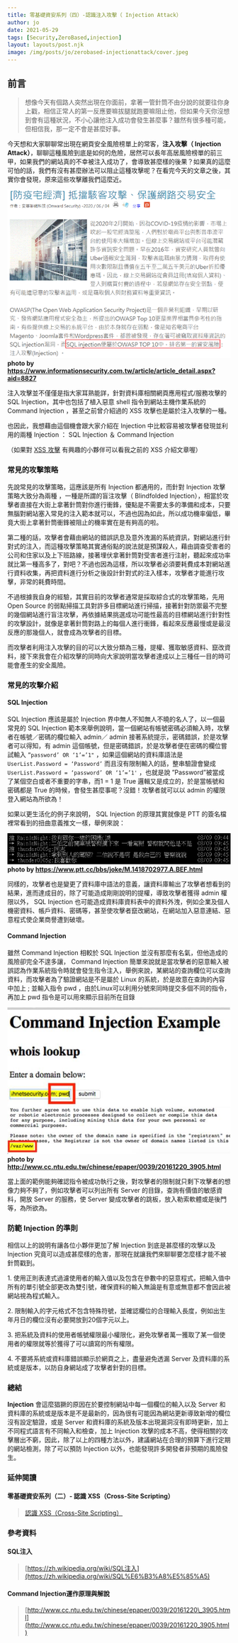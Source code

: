 ```yaml
---
title: 零基礎資安系列（四）-認識注入攻擊（ Injection Attack）
author: jo
date: 2021-05-29
tags: [Security,ZeroBased,injection]
layout: layouts/post.njk
image: /img/posts/jo/zerobased-injectionattack/cover.jpeg
---
```

<!-- summary -->
## 前言
>想像今天有個路人突然出現在你面前，拿著一管針筒不由分說的就要往你身上戳，相信正常人的第一反應要嘛拔腿就跑要嘛阻止他，但如果今天你沒想到會有這種狀況，不小心讓他注入成功會發生甚麼事？雖然有很多種可能，但相信我，那一定不會是甚麼好事。

今天想和大家聊聊常出現在網頁安全風險榜單上的常客，**注入攻擊（ Injection Attack）**，聊聊這種風險到底是如何的危險，居然可以長年高居風險榜單的前三甲，如果我們的網站真的不幸被注入成功了，會導致甚麼樣的後果？如果真的這麼可怕的話，我們有沒有甚麼辦法可以阻止這種攻擊呢？在看完今天的文章之後，其實你會發現，原來這些攻擊離我們這麼近。
<!-- summary -->

![](/img/posts/jo/zerobased-injectionattack/p1.png)
**photo by https://www.informationsecurity.com.tw/article/article_detail.aspx?aid=8827**

注入攻擊並不僅僅是指大家耳熟能詳，針對資料庫相關網頁應用程式/服務攻擊的 SQL Injection，其中也包括了植入惡意 shell 指令到網站主機作業系統的 Command Injection ，甚至之前曾介紹過的 XSS 攻擊也是屬於注入攻擊的一種。

也因此，我想藉由這個機會跟大家介紹在 Injection 中比較容易被攻擊者發現並利用的兩種 Injection ： SQL Injection ＆ Command Injection

（如果對 [XSS 攻擊](https://tech-blog.cymetrics.io/jo/zerobased-cross-site-scripting) 有興趣的小夥伴可以看我之前的 XSS 介紹文章喔）

### 常見的攻擊策略

先說常見的攻擊策略，這應該是所有 Injection 都通用的，而針對 Injection 攻擊策略大致分為兩種 ，一種是所謂的盲注攻擊（ Blindfolded Injection），相當於攻擊者直接在大街上拿著針筒對你進行衝鋒，優點是不需要太多的準備和成本，只要無腦對網站塞入常見的注入範本就可以，不過也因為如此，所以成功機率偏低，畢竟大街上拿著針筒衝鋒被阻止的機率實在是有夠高的啦。

第二種的話，攻擊者會藉由網站的錯誤訊息及意外洩漏的系統資訊，對網站進行針對式的注入，而這種攻擊策略其實通俗點的說法就是預謀殺人，藉由調查受害者的公司和住家以及上下班路線，接著埋伏拿著針筒對受害者進行注射，聽起來成功率就比第一種高多了，對吧？不過也因為這樣，所以攻擊者必須要耗費成本對網站進行資料收集，再把資料進行分析之後設計針對式的注入樣本，攻擊者才能進行攻擊，非常的耗費時間。

不過根據我自身的經驗，其實目前的攻擊者通常是採取綜合式的攻擊策略，先用 Open Source 的弱點掃描工具對許多目標網站進行掃描，接著針對防禦最不完整的幾個網站進行盲注攻擊，再依據結果挑選成功可能性最高的目標網站進行針對性的攻擊設計，就像是拿著針筒對路上的每個人進行衝鋒，看起來反應最慢或是最沒反應的那幾個人，就會成為攻擊者的目標。

而攻擊者利用注入攻擊的目的可以大致分類為三種，提權、獲取敏感資料、竄改資料，接下來我會在介紹攻擊的同時向大家說明當攻擊者達成以上三種任一目的時可能會產生的安全風險。

### 常見的攻擊介紹

#### SQL Injection

SQL Injection 應該是屬於 Injection 界中無人不知無人不曉的名人了，以一個最常見的 SQL Injection 範本來舉例說明，當一個網站有帳號密碼必須輸入時，攻擊者在帳號／密碼的欄位輸入 admin／ admin 接著系統提示，密碼錯誤，於是攻擊者可以得知，有 admin 這個帳號，但是密碼錯誤，於是攻擊者便在密碼的欄位嘗試輸入 `”password’ OR ‘1’=’1"` ，如果這個網站的資料庫語法是 `UserList.Password = ‘Password’` 而且沒有限制輸入的話，整串驗證會變成 `UserList.Password = ‘password’ OR ‘1’=’1'` ，也就是說 ”Password”被當成了某個空白或者不重要的字串，而1 = 1 是 True 邏輯又是成立的，於是當帳號和密碼都是 True 的時候，會發生甚麼事呢？沒錯！攻擊者就可以以 admin 的權限登入網站為所欲為！

如果以更生活化的例子來說明， SQL Injection 的原理其實就像是 PTT 的簽名檔裡常看到的扭曲意義推文一樣，舉例來說：

![](/img/posts/jo/zerobased-injectionattack/p2.png)
**photo by https://www.ptt.cc/bbs/joke/M.1418702977.A.BEF.html**

同樣的，攻擊者也是變更了資料庫中語法的意義，讓資料庫輸出了攻擊者想看到的結果，進而達成目的，除了可能造成剛剛說明的提權，導致攻擊者獲得 admin 權限以外， SQL Injection 也可能造成資料庫資料表中的資料外洩，例如企業及個人機密資料、帳戶資料、密碼等，甚至使攻擊者竄改網站，在網站加入惡意連結、惡意程式使企業商譽遭到破壞。

#### Command Injection

雖然 Command Injection 相較於 SQL Injection 並沒有那麼有名氣，但他造成的風險卻完全不遑多讓， Command Injection 簡單來說就是當攻擊者的惡意輸入被誤認為作業系統指令時就會發生指令注入，舉例來說，某網站的查詢欄位可以查詢資料，而攻擊者為了驗證網站是不是屬於 Linux 的系統，於是故意在查詢的內容中加上 ; 並輸入指令 pwd ，由於Linux可以利用分號來同時提交多個不同的指令，再加上 pwd 指令是可以用來顯示目前所在目錄

![](/img/posts/jo/zerobased-injectionattack/p3.jpeg)
![](/img/posts/jo/zerobased-injectionattack/p4.jpeg)
**photo by http://www.cc.ntu.edu.tw/chinese/epaper/0039/20161220_3905.html**

當上面的範例能夠確認指令被成功執行之後，對攻擊者的限制就只剩下攻擊者的想像力夠不夠了，例如攻擊者可以列出所有 Server 的目錄，查詢有價值的敏感資料，開放 Server 的服務，使 Server 變成攻擊者的跳板，放入勒索軟體或是後門等，為所欲為。

### 防範 Injection 的準則

相信以上的說明有讓各位小夥伴更加了解 Injection 到底是甚麼樣的攻擊以及 Injection 究竟可以造成甚麼樣的危害，那現在就讓我們來聊聊要怎麼樣才能不被針筒戳到。

1\. 使用正則表達式過濾使用者的輸入值以及包含在參數中的惡意程式，把輸入值中所有的單引號全部更改為雙引號，確保資料的輸入無論是有意或無意都不會因此被網站視為程式輸入。

2\. 限制輸入的字元格式不包含特殊符號，並確認欄位的合理輸入長度，例如出生年月日的欄位沒有必要開放到20個字元以上。

3\. 把系統及資料的使用者帳號權限最小權限化，避免攻擊者萬一獲取了某一個使用者的權限就等於獲得了可以讀寫的所有權限。

4\. 不要將系統或資料庫錯誤顯示於網頁之上，盡量避免透漏 Server 及資料庫的系統或是版本，以防自身網站成了攻擊者針對的目標。

### 總結

**Injection** 會這麼猖獗的原因在於要控制網站中每一個欄位的輸入以及 Server 和資料庫的系統或是版本是不是最新的，因為很有可能因為網站更新導致新增的欄位沒有設定驗證，或是 Server 和資料庫的系統及版本出現漏洞沒有即時更新，加上不同程式語言有不同輸入和檢查，加上 Injection 攻擊的成本不高，使得相關的攻擊層出不窮，因此，除了以上的四種方法以外，建議網站在合理的預算下進行定期的網站檢測，除了可以預防 Injection 以外，也能發現許多開發者非預期的風險發生。

### 延伸閱讀

#### 零基礎資安系列（二）- 認識 XSS（Cross-Site Scripting）

> [認識 XSS（Cross-Site Scripting）](https://tech-blog.cymetrics.io/jo/zerobased-cross-site-scripting)

### 參考資料

#### SQL注入

> [https://zh.wikipedia.org/wiki/SQL注入](https://zh.wikipedia.org/wiki/SQL%E6%B3%A8%E5%85%A5)

#### Command Injection運作原理與解說

> [http://www.cc.ntu.edu.tw/chinese/epaper/0039/20161220\_3905.html](http://www.cc.ntu.edu.tw/chinese/epaper/0039/20161220_3905.html)
